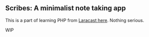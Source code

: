 ## Scribes: A minimalist note taking app

This is a part of learning PHP from [Laracast here](https://www.youtube.com/watch?v=fw5ObX8P6as). Nothing serious.

WIP
